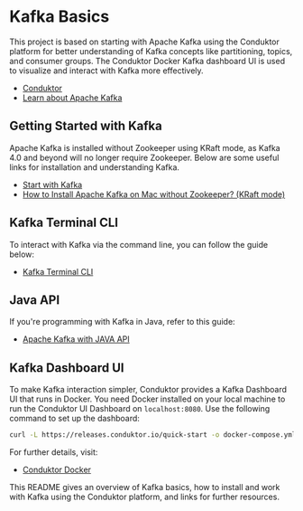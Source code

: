 # Kafka Basics

This project is based on starting with Apache Kafka using the Conduktor platform for better understanding of Kafka concepts like partitioning, topics, and consumer groups. The Conduktor Docker Kafka dashboard UI is used to visualize and interact with Kafka more effectively.

- [Conduktor](https://conduktor.io/)
- [Learn about Apache Kafka](https://learn.conduktor.io/kafka/what-is-apache-kafka/)

## Getting Started with Kafka

Apache Kafka is installed without Zookeeper using KRaft mode, as Kafka 4.0 and beyond will no longer require Zookeeper. Below are some useful links for installation and understanding Kafka.

- [Start with Kafka](https://learn.conduktor.io/kafka/starting-kafka/)
- [How to Install Apache Kafka on Mac without Zookeeper? (KRaft mode)](https://learn.conduktor.io/kafka/how-to-install-apache-kafka-on-mac-without-zookeeper-kraft-mode/)

## Kafka Terminal CLI

To interact with Kafka via the command line, you can follow the guide below:

- [Kafka Terminal CLI](https://learn.conduktor.io/kafka/kafka-cli-tutorial/)

## Java API

If you're programming with Kafka in Java, refer to this guide:

- [Apache Kafka with JAVA API](https://learn.conduktor.io/kafka/java-kafka-programming/)

## Kafka Dashboard UI

To make Kafka interaction simpler, Conduktor provides a Kafka Dashboard UI that runs in Docker. You need Docker installed on your local machine to run the Conduktor UI Dashboard on `localhost:8080`. Use the following command to set up the dashboard:

```bash
curl -L https://releases.conduktor.io/quick-start -o docker-compose.yml && docker compose up -d --wait && echo "Conduktor started on http://localhost:8080"

```

For further details, visit:

- [Conduktor Docker](https://conduktor.io/get-started)

This README gives an overview of Kafka basics, how to install and work with Kafka using the Conduktor platform, and links for further resources.
